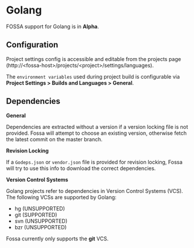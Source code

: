 # Golang

FOSSA support for Golang is in **Alpha**.

## Configuration

Project settings config is accessible and editable from the projects page (http://&lt;fossa-host&gt;/projects/&lt;project&gt;/settings/languages).

The `environment variables` used during project build is configurable via **Project Settings > Builds and Languages > General**.

## Dependencies

**General**

Dependencies are extracted without a version if a version locking file is not provided. Fossa will attempt to choose an existing version, otherwise fetch the latest commit on the master branch.

**Revision Locking**

If a `Godeps.json` or `vendor.json` file is provided for revision locking, Fossa will try to use this info to download the correct dependencies.

**Version Control Systems**

Golang projects refer to dependencies in Version Control Systems (VCS). The following VCSs are supported by Golang:

- hg (UNSUPPORTED)
- git (SUPPORTED)
- svn (UNSUPPORTED)
- bzr (UNSUPPORTED)

Fossa currently only supports the **git** VCS.
